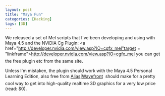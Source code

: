 ```yaml
---
layout: post
title: "Maya Fun"
categories: [Hacking]
tags: [3D]
---
```

We released a set of Mel scripts that I've been developing and using with Maya 4.5 and the NVIDIA Cg Plugin: <a href="http://developer.nvidia.com/view.asp?IO=cgfx_mel"target = "linkframe">http://developer.nvidia.com/view.asp?IO=cgfx_mel</a> &#151; you can get the free plugin etc from the same site.

Unless I'm mistaken, the plugin should work with the Maya 4.5 Personal Learning Edition, also free from <a href="http://www.aliaswavefront.com">Alias|Wavefront</a> &#151; should make for a pretty cool way to get into high-quality realtime 3D graphics for a very low price (read: $0).
